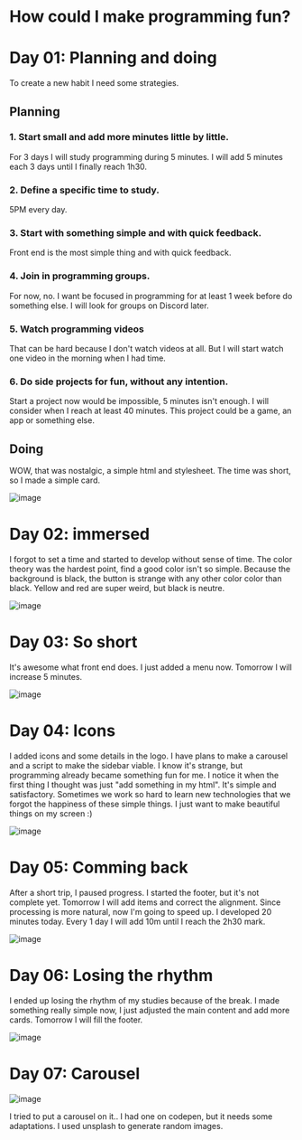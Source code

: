 # How could I make programming fun?

# Day 01: Planning and doing
To create a new habit I need some strategies.


## Planning

### 1. Start small and add more minutes little by little.

For 3 days I will study programming during 5 minutes. I will add 5 minutes each 3 days until I finally reach 1h30.

### 2. Define a specific time to study.

5PM every day.

### 3. Start with something simple and with quick feedback.

Front end is the most simple thing and with quick feedback.

### 4. Join in programming groups.

For now, no. I want be focused in programming for at least 1 week before do something else. I will look for groups on Discord later.

### 5. Watch programming videos

That can be hard because I don't watch videos at all. But I will start watch one video in the morning when I had time.

### 6. Do side projects for fun, without any intention.

Start a project now would be impossible, 5 minutes isn't enough. I will consider when I reach at least 40 minutes. This project could be a game, an app or something else.

## Doing
WOW, that was nostalgic, a simple html and stylesheet. The time was short, so I made a simple card.

![image](https://github.com/Francisco-Thiago/Learning-Diary/assets/75057408/39eaa2e9-088c-445e-9d16-d32a4d68ee0a)

# Day 02: immersed
I forgot to set a time and started to develop without sense of time. The color theory was the hardest point, find a good color isn't so simple. Because the background is black, the button is strange with any other color color than black. Yellow and red are super weird, but black is neutre.

![image](https://github.com/Francisco-Thiago/Learning-Diary/assets/75057408/91db0872-503a-4c44-a55e-20e7c0d1a6ee)

# Day 03: So short
It's awesome what front end does. I just added a menu now. Tomorrow I will increase 5 minutes. 

![image](https://github.com/Francisco-Thiago/Learning-Diary/assets/75057408/989448e1-0dc0-43a7-92b0-15ce859b1194)

# Day 04: Icons
I added icons and some details in the logo. I have plans to make a carousel and a script to make the sidebar viable. I know it's strange, but programming already became something fun for me. I notice it when the first thing I thought was just "add something in my html". It's simple and satisfactory. Sometimes we work so hard to learn new technologies that we forgot the happiness of these simple things. I just want to make beautiful things on my screen :) 

![image](https://github.com/Francisco-Thiago/Learning-Diary/assets/75057408/23e9f64b-6753-4429-9342-38b02afb276c)

# Day 05: Comming back
After a short trip, I paused progress. I started the footer, but it's not complete yet. Tomorrow I will add items and correct the alignment. Since processing is more natural, now I'm going to speed up. I developed 20 minutes today. Every 1 day I will add 10m until I reach the 2h30 mark.

![image](https://github.com/Francisco-Thiago/Learning-Diary/assets/75057408/eb318651-4e38-4375-8145-f3d7e936dea8)

# Day 06: Losing the rhythm

I ended up losing the rhythm of my studies because of the break. I made something really simple now, I just adjusted the main content and add more cards. Tomorrow I will fill the footer.

![image](https://github.com/Francisco-Thiago/Learning-Diary/assets/75057408/8eadd9a9-a777-4bd5-8174-a5fba33cdce4)

# Day 07: Carousel

![image](https://github.com/Francisco-Thiago/Learning-Diary/assets/75057408/ed597199-38cc-4f9f-b09e-004351e38253)

I tried to put a carousel on it.. I had one on codepen, but it needs some adaptations. I used unsplash to generate random images.
